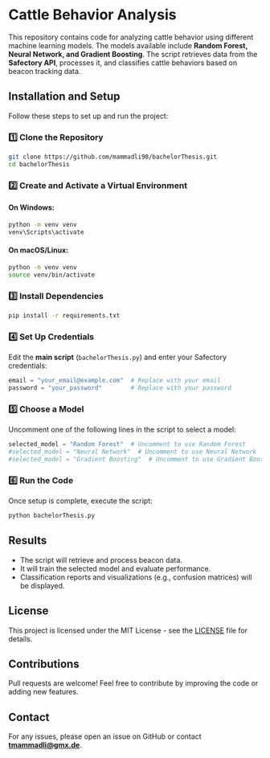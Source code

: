 # Cattle Behavior Analysis

This repository contains code for analyzing cattle behavior using different machine learning models. The models available include **Random Forest, Neural Network, and Gradient Boosting**. The script retrieves data from the **Safectory API**, processes it, and classifies cattle behaviors based on beacon tracking data.

## Installation and Setup

Follow these steps to set up and run the project:

### 1️⃣ Clone the Repository
```bash
git clone https://github.com/mammadli98/bachelorThesis.git
cd bachelorThesis
```

### 2️⃣ Create and Activate a Virtual Environment

#### On Windows:
```bash
python -m venv venv
venv\Scripts\activate
```

#### On macOS/Linux:
```bash
python -m venv venv
source venv/bin/activate
```

### 3️⃣ Install Dependencies
```bash
pip install -r requirements.txt
```

### 4️⃣ Set Up Credentials
Edit the **main script** (`bachelorThesis.py`) and enter your Safectory credentials:
```python
email = "your_email@example.com"  # Replace with your email
password = "your_password"        # Replace with your password
```

### 5️⃣ Choose a Model
Uncomment one of the following lines in the script to select a model:
```python
selected_model = "Random Forest"  # Uncomment to use Random Forest
#selected_model = "Neural Network"  # Uncomment to use Neural Network
#selected_model = "Gradient Boosting"  # Uncomment to use Gradient Boosting
```

### 6️⃣ Run the Code
Once setup is complete, execute the script:
```bash
python bachelorThesis.py
```

## Results
- The script will retrieve and process beacon data.
- It will train the selected model and evaluate performance.
- Classification reports and visualizations (e.g., confusion matrices) will be displayed.

## License
This project is licensed under the MIT License - see the [LICENSE](LICENSE) file for details.

## Contributions
Pull requests are welcome! Feel free to contribute by improving the code or adding new features.

## Contact
For any issues, please open an issue on GitHub or contact **tmammadli@gmx.de**.

